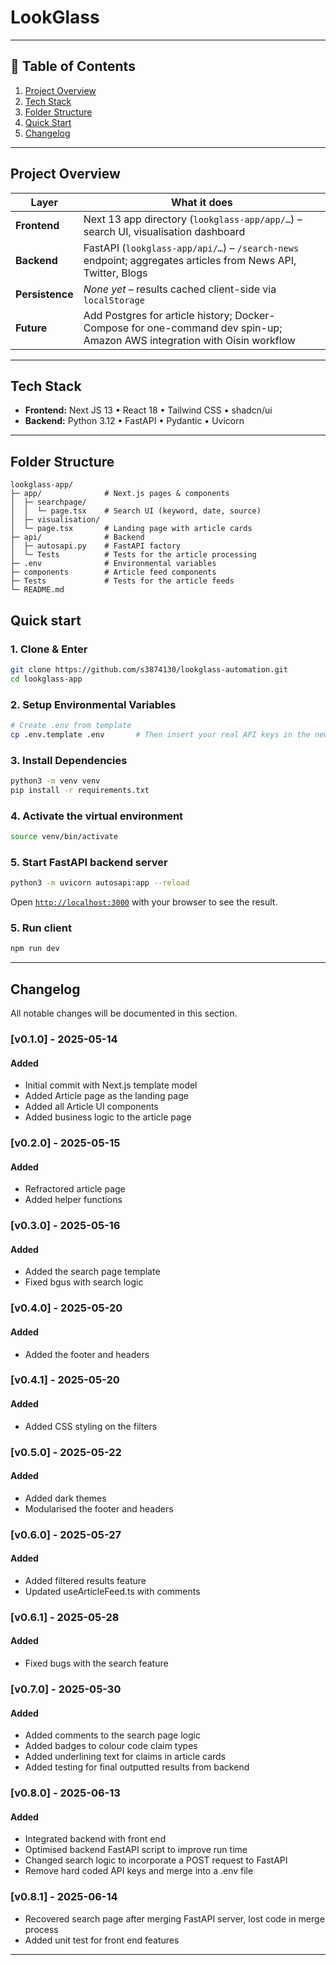 # LookGlass
<one-sentence Lookglass is a tool developed for >

---

## 📑 Table of Contents
1. [Project Overview](#project-overview)  
2. [Tech Stack](#tech-stack)  
3. [Folder Structure](#folder-structure)  
4. [Quick Start](#quick-start)  
5. [Changelog](#changelog)  

---

## Project Overview
| Layer | What it does |
|-------|--------------|
| **Frontend** | Next 13 app directory (`lookglass-app/app/…`) – search UI, visualisation dashboard |
| **Backend**  | FastAPI (`lookglass-app/api/…`) – `/search-news` endpoint; aggregates articles from News API, Twitter, Blogs |
| **Persistence** | *None yet* – results cached client-side via `localStorage` |
| **Future** | Add Postgres for article history; Docker-Compose for one-command dev spin-up; Amazon AWS integration with Oisin workflow |

---

## Tech Stack
- **Frontend:** Next JS 13 • React 18 • Tailwind CSS • shadcn/ui
- **Backend:** Python 3.12 • FastAPI • Pydantic • Uvicorn

---

## Folder Structure
```text
lookglass-app/
├─ app/              # Next.js pages & components
│  ├─ searchpage/
│  │  └─ page.tsx    # Search UI (keyword, date, source)
│  ├─ visualisation/
│  └─ page.tsx       # Landing page with article cards 
├─ api/              # Backend 
│  ├─ autosapi.py    # FastAPI factory
│  └─ Tests          # Tests for the article processing
├─ .env              # Environmental variables
├─ components        # Article feed components
├─ Tests             # Tests for the article feeds
└─ README.md
```

## Quick start
### 1. Clone & Enter
```bash
git clone https://github.com/s3874130/lookglass-automation.git
cd lookglass-app
```

### 2. Setup Environmental Variables
```bash
# Create .env from template
cp .env.template .env       # Then insert your real API keys in the new .env file.
```

### 3. Install Dependencies
```bash
python3 -m venv venv
pip install -r requirements.txt
```

### 4. Activate the virtual environment
```bash
source venv/bin/activate
```

### 5. Start FastAPI backend server
```bash
python3 -m uvicorn autosapi:app --reload
```

Open [`http://localhost:3000`](http://localhost:3000) with your browser to see the result.

### 5. Run client
```bash
npm run dev
```
---

## Changelog

All notable changes will be documented in this section.

### [v0.1.0] - 2025-05-14
#### Added
- Initial commit with Next.js template model
- Added Article page as the landing page
- Added all Article UI components
- Added business logic to the article page

### [v0.2.0] - 2025-05-15
#### Added
- Refractored article page
- Added helper functions

### [v0.3.0] - 2025-05-16
#### Added
- Added the search page template
- Fixed bgus with search logic

### [v0.4.0] - 2025-05-20
#### Added
- Added the footer and headers

### [v0.4.1] - 2025-05-20
#### Added
- Added CSS styling on the filters

### [v0.5.0] - 2025-05-22
#### Added
- Added dark themes
- Modularised the footer and headers

### [v0.6.0] - 2025-05-27
#### Added
- Added filtered results feature
- Updated useArticleFeed.ts with comments

### [v0.6.1] - 2025-05-28
#### Added
- Fixed bugs with the search feature

### [v0.7.0] - 2025-05-30
#### Added
- Added comments to the search page logic
- Added badges to colour code claim types
- Added underlining text for claims in article cards
- Added testing for final outputted results from backend

### [v0.8.0] - 2025-06-13
#### Added
- Integrated backend with front end
- Optimised backend FastAPI script to improve run time
- Changed search logic to incorporate a POST request to FastAPI
- Remove hard coded API keys and merge into a .env file

### [v0.8.1] - 2025-06-14
- Recovered search page after merging FastAPI server, lost code in merge process
- Added unit test for front end features

---
